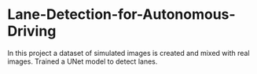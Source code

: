 # Lane-Detection-for-Autonomous-Driving

In this project a dataset of simulated images is created and mixed with real images. Trained a UNet model to detect lanes.
